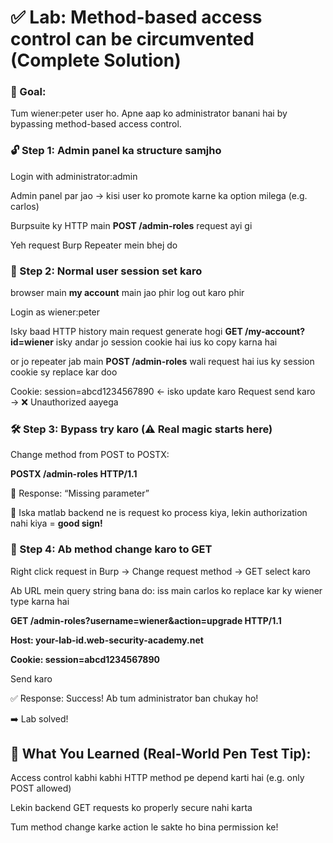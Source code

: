 # ✅ Lab: Method-based access control can be circumvented (Complete Solution)

### 🧠 Goal:
Tum wiener:peter user ho. Apne aap ko administrator banani hai by bypassing method-based access control.

### 🔓 Step 1: Admin panel ka structure samjho

Login with administrator:admin

Admin panel par jao → kisi user ko promote karne ka option milega (e.g. carlos)

Burpsuite ky HTTP main **POST /admin-roles** request ayi gi 

Yeh request Burp Repeater mein bhej do

### 🔁 Step 2: Normal user session set karo

browser main **my account** main jao phir log out karo phir

Login as wiener:peter

Isky baad HTTP history main request generate hogi **GET /my-account?id=wiener** isky andar jo session cookie hai ius ko copy karna hai

or jo repeater jab main **POST /admin-roles** wali request hai ius ky session cookie sy replace kar doo

Cookie: session=abcd1234567890   ← isko update karo
Request send karo → ❌ Unauthorized aayega

### 🛠️ Step 3: Bypass try karo (⚠️ Real magic starts here)

Change method from POST to POSTX:

**POSTX /admin-roles HTTP/1.1**

📌 Response: “Missing parameter”

🧠 Iska matlab backend ne is request ko process kiya, lekin authorization nahi kiya = **good sign!**

### 🔄 Step 4: Ab method change karo to GET

Right click request in Burp → Change request method → GET select karo

Ab URL mein query string bana do: iss main carlos ko replace kar ky wiener type karna hai

**GET /admin-roles?username=wiener&action=upgrade HTTP/1.1**

**Host: your-lab-id.web-security-academy.net**

**Cookie: session=abcd1234567890**

Send karo

✅ Response: Success! Ab tum administrator ban chukay ho!

➡️ Lab solved!

## 🧠 What You Learned (Real-World Pen Test Tip):

Access control kabhi kabhi HTTP method pe depend karti hai (e.g. only POST allowed)

Lekin backend GET requests ko properly secure nahi karta

Tum method change karke action le sakte ho bina permission ke!


